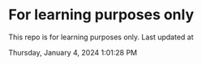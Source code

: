 # For learning purposes only
This repo is for learning purposes only.
Last updated at

Thursday, January 4, 2024 1:01:28 PM

